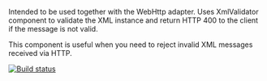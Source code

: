 Intended to be used together with the WebHttp adapter. Uses XmlValidator component to validate the XML instance and return HTTP 400 to the client if the message is not valid.

This component is useful when you need to reject invalid XML messages received via HTTP.

[![Build status](https://ci.appveyor.com/api/projects/status/github/BizTalkComponents/HttpXmlValidator?branch=master)](https://ci.appveyor.com/api/projects/status/github/BizTalkComponents/HttpXmlValidator/branch/master)
